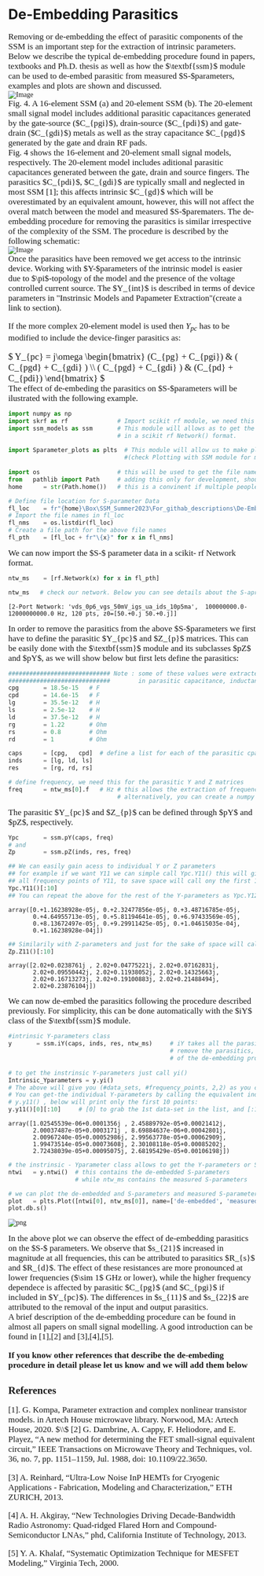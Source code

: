 


# De-Embedding Parasitics

<span style="font-family:'Times New Roman'">
<div style="font-size:13pt;">
Removing or de-embedding the effect of parasitic components of the SSM is an important step for the extraction of intrinsic parameters. Below we describe the typical de-embedding procedure found in papers, textbooks and Ph.D. thesis as well as  how the $\textbf{ssm}$ module can be used to de-embed parasitic from measured $S-$parameters, examples and plots are shown and discussed. 
</div>

<img src="Figures/De_Embedding_Parasitics/SSM_16_and_22_elements.jpg" alt="Image" style="max-width:850px;">
<span style="font-family:'Times New Roman'">
<div style="font-size:13pt;">
Fig. 4. A 16-element SSM (a) and 20-element SSM (b). The 20-element small signal model includes additional parasitic capacitances generated by the gate-source ($C_{pgi}$), drain-source ($C_{pdi}$) and gate-drain ($C_{gdi}$) metals as well as the stray capacitance $C_{pgd}$ generated by the gate and drain RF pads. 
</div>

<span style="font-family:'Times New Roman'">
<div style="font-size:13pt;">
Fig. 4 shows the 16-element and 20-element small signal models, respectively. The 20-element model includes aditional parasitic capacitances generated between the gate, drain and source fingers. The parasitics  $C_{pdi}$, $C_{gdi}$ are typically small and neglected in most SSM [1]; this affects intrinsic $C_{gd}$ which will be overestimated by an equivalent amount, however, this will not affect the overal match between the model and measured $S-$parematers.
The de-embedding procedure for removing the parasitics is similar irrespective of the complexity of the SSM. The procedure is described by the following schematic:
</div>

<img src="Figures/De_Embedding_Parasitics/de_embedding.jpg" alt="Image" style="max-width:850px;">

<span style="font-family:'Times New Roman'">
<div style="font-size:13pt;">
Once the parasitics have been removed we get access to the intrinsic device. Working with $Y-$parameters of the intrinsic model is easier due to $\pi$-topology of the model and the presence of the voltage controlled current source. The $Y_{int}$ is described in terms of device parameters in "Instrinsic Models and Papameter Extraction"(create a link to section).

If the more complex 20-element model is used then $Y_{pc}$ has to be modified to include the device-finger parasitics as:
</div>
<div style="font-size:14pt;">    
$
Y_{pc} = j\omega
\begin{bmatrix}
 (C_{pg} + C_{pgi}) &  ( C_{pgd} + C_{gdi} ) \\
( C_{pgd} + C_{gdi} ) &  (C_{pd} + C_{pdi})
\end{bmatrix}
$

        
</div>

<span style="font-family:'Times New Roman'">
<div style="font-size:13pt;">
The effect of de-embeding the parasitics on $S-$parameters will be ilustrated with the following example.    
</div>


```python
import numpy as np
import skrf as rf              # Import scikit rf module, we need this to import the measured S-pars     
import ssm_models as ssm       # This module will allows as to get the de-embedded  Y and S-parameters 
                               # in a scikit rf Network() format.
    
import Sparameter_plots as plts  # This module will allow us to make plots and compare them easily 
                                 #(check Plotting with SSM module for mode details)
    
import os                      # this will be used to get the file names, in specified folders, automatically 
from   pathlib import Path     # adding this only for development, should be removed in the final version 
home      = str(Path.home())   # this is a convinent if multiple people share the same folder, should be removed in final version

# Define file location for S-parameter Data
fl_loc    = fr"{home}\Box\SSM_Summer2023\For_githab_descriptions\De-Embedding\data"
# Import the file names in fl_loc 
fl_nms    = os.listdir(fl_loc)
# Create a file path for the above file names
fl_pth    = [fl_loc + fr"\{x}" for x in fl_nms]

```

<span style="font-family:'Times New Roman'">
<div style="font-size:13pt;">
We can now import the $S-$ parameter data in a scikit- rf Network format.
</div>


```python
ntw_ms    = [rf.Network(x) for x in fl_pth] 
```


```python
ntw_ms   # check our network. Below you can see details about the S-aprameter measurements.
```




    [2-Port Network: 'vds_0p6_vgs_50mV_igs_ua_ids_10p5ma',  100000000.0-12000000000.0 Hz, 120 pts, z0=[50.+0.j 50.+0.j]]



<span style="font-family:'Times New Roman'">
<div style="font-size:13pt;">
In order to remove the parasitics from the above $S-$parameters we first have to define the parasitic $Y_{pc}$ and $Z_{p}$ matrices. This can be easily done with the $\textbf{ssm}$ module and its subclasses $pZ$ and $pY$, as we will show below but first lets define the parasitics:
</div>


```python
############################# Note : some of these values were extracted following procedure described 
#############################        in parasitic capacitance, inductances and resistances.
cpg       = 18.5e-15   # F
cpd       = 14.6e-15   # F
lg        = 35.5e-12   # H
ls        = 2.5e-12    # H
ld        = 37.5e-12   # H
rg        = 1.22       # Ohm
rs        = 0.8        # Ohm
rd        = 1          # Ohm

caps      = [cpg,   cpd]  # define a list for each of the parasitic cpacitances, inductances and resistances
inds      = [lg, ld, ls]
res       = [rg, rd, rs]

# define frequency, we need this for the parasitic Y and Z matrices
freq      = ntw_ms[0].f   # Hz # this allows the extraction of frequencies directly from measured S-parameter touchstone files.
                               # alternatively, you can create a numpy array with the frequency point manually.
```

<span style="font-family:'Times New Roman'">
<div style="font-size:13pt;">
The parasitic $Y_{pc}$ and $Z_{p}$ can be defined through  $pY$ and $pZ$, respectively. 
</div>


```python
Ypc       = ssm.pY(caps, freq)
# and 
Zp        = ssm.pZ(inds, res, freq)

## We can easily gain acess to individual Y or Z parameters
## for example if we want Y11 we can simple call Ypc.Y11() this will give
## all frequency points of Y11, to save space will call ony the first 10 points
Ypc.Y11()[:10]   
## You can repeat the above for the rest of the Y-parameters as Ypc.Y12(), Ypc.Y21() and Ypc.Y22()
```




    array([0.+1.16238928e-05j, 0.+2.32477856e-05j, 0.+3.48716785e-05j,
           0.+4.64955713e-05j, 0.+5.81194641e-05j, 0.+6.97433569e-05j,
           0.+8.13672497e-05j, 0.+9.29911425e-05j, 0.+1.04615035e-04j,
           0.+1.16238928e-04j])




```python
## Similarily with Z-parameters and just for the sake of space will call only the first 10 points
Zp.Z11()[:10]
```




    array([2.02+0.0238761j , 2.02+0.04775221j, 2.02+0.07162831j,
           2.02+0.09550442j, 2.02+0.11938052j, 2.02+0.14325663j,
           2.02+0.16713273j, 2.02+0.19100883j, 2.02+0.21488494j,
           2.02+0.23876104j])



<span style="font-family:'Times New Roman'">
<div style="font-size:13pt;">
We can now de-embed the parasitics following the procedure described previously. For simplicity, this can be done automatically with the $iY$ class of the $\textbf{ssm}$  module.
</div>


```python
#intrinsic Y-parameters class
y       = ssm.iY(caps, inds, res, ntw_ms)     # iY takes all the parasitics and the data from which we want to 
                                              # remove the parasitics, then it automatically performs steps 1-7
                                              # of the de-embedding procedure. Randomly chose the last dataset from ntw_ms
        
# to get the instrinsic Y-parameters just call yi()
Intrinsic_Yparameters = y.yi()
# The above will give you (#data_sets, #frequency_points, 2,2) as you can verify with Intrinsic_Yparameters.shape
# You can get-the individual Y-parameters by calling the equivalent individual Y-parameter, Y11 for example would be
# y.y11() , below will print only the first 10 points:
y.y11()[0][:10]     # [0] to grab the 1st data-set in the list, and [:10] to show just the 10 first 10 points
```




    array([1.02545539e-06+0.0001356j , 2.45889792e-05+0.00021412j,
           2.00037487e-05+0.0003171j , 8.69884637e-06+0.00042801j,
           2.00967240e-05+0.00052986j, 2.99563778e-05+0.00062909j,
           1.99473514e-05+0.00073608j, 2.30108118e-05+0.00085202j,
           2.72438039e-05+0.00095075j, 2.68195429e-05+0.00106198j])




```python
# the instrinsic - Yparameter class allows to get the Y-parameters or S-parameters in a scikit rf Network format
ntwi   = y.ntwi()  # this contains the de-embedded S-parameters
                   # while ntw_ms contains the measured S-parameters

```


```python
# we can plot the de-embedded and S-parameters and measured S-parameters using Sparameter_plots.
plot   = plts.Plot([ntwi[0], ntw_ms[0]], name=['de-embedded', 'measured']) # passing in a list of networks and a list of labels
plot.db.s()                                                                # for the data
```


    
![png](output_19_0.png)
    


<span style="font-family:'Times New Roman'">
<div style="font-size:13pt;">
In the above plot we can observe the effect of de-embedding parasitics on the $S-$ parameters. 
We observe that $s_{21}$ increased in magnitude at all frequencies, this can be attributed to parasitics $R_{s}$ and $R_{d}$.
The effect of these resistances are more pronounced at lower frequencies ($\sim 1$ GHz or lower), while the higher frequency dependece is affected by parasitic $C_{pg}$ (and $C_{pgi}$ if included in $Y_{pc}$). The differences in $s_{11}$ and $s_{22}$ are attributed to the removal of the input and output parasitics.
</div>

<span style="font-family:'Times New Roman'">
<div style="font-size:13pt;">
A brief description of the de-embedding procedure can be found in almost all papers on small signal modelling. A good introduction can be found in [1],[2] and [3],[4],[5].

    
$\textbf{If you know other references that describe the de-embeding procedure in detail please let us know and we will add them below}$
</div>

## References

<span style="font-family:'Times New Roman'">
<div style="font-size:13pt;">
[1]. G. Kompa, Parameter extraction and complex nonlinear transistor models. in Artech House microwave library. Norwood, MA: Artech House, 2020.
$\\$
[2] G. Dambrine, A. Cappy, F. Heliodore, and E. Playez, “A new method for determining the FET small-signal equivalent circuit,” IEEE Transactions on Microwave Theory and Techniques, vol. 36, no. 7, pp. 1151–1159, Jul. 1988, doi: 10.1109/22.3650.

[3] A. Reinhard, “Ultra-Low Noise InP HEMTs for Cryogenic Applications - Fabrication, Modeling and Characterization,” ETH ZURICH, 2013.

[4] A. H. Akgiray, “New Technologies Driving Decade-Bandwidth Radio Astronomy: Quad-ridged Flared Horn and Compound-Semiconductor LNAs,” phd, California Institute of Technology, 2013. 

[5]  Y. A. Khalaf, “Systematic Optimization Technique for MESFET Modeling,” Virginia Tech, 2000.  
</div>


```python

```

